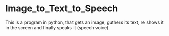 # Image_to_Text_to_Speech
This is a program in python, that gets an image, guthers its text, re shows it in the screen and finally speaks it (speech voice).
